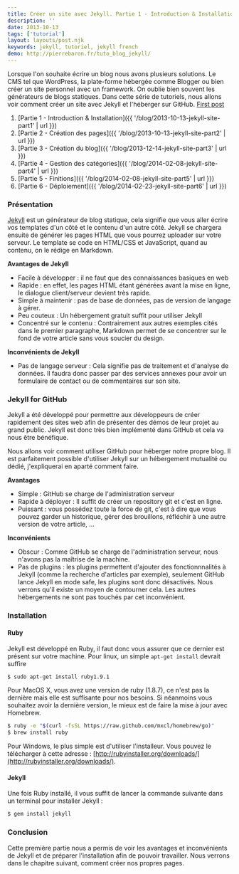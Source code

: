 ```yaml
---
title: Créer un site avec Jekyll. Partie 1 - Introduction & Installation
description: ''
date: 2013-10-13
tags: ['tutorial']
layout: layouts/post.njk
keywords: jekyll, tutoriel, jekyll french
demo: http://pierrebaron.fr/tuto_blog_jekyll/
---
```


Lorsque l'on souhaite écrire un blog nous avons plusieurs solutions. Le CMS tel que WordPress, la plate-forme hébergée comme Blogger ou bien créer un site personnel avec un framework. On oublie bien souvent les générateurs de blogs statiques. Dans cette série de tutoriels, nous allons voir comment créer un site avec Jekyll et l'héberger sur GitHub.
<a href="{{ '/posts/firstpost/' | url }}">First post</a>

  1. [Partie 1 - Introduction & Installation]({{ '/blog/2013-10-13-jekyll-site-part1' | url }})
  2. [Partie 2 - Création des pages]({{ '/blog/2013-10-13-jekyll-site-part2' | url }})
  3. [Partie 3 - Création du blog]({{ '/blog/2013-12-14-jekyll-site-part3' | url }})
  4. [Partie 4 - Gestion des catégories]({{ '/blog/2014-02-08-jekyll-site-part4' | url }})
  5. [Partie 5 - Finitions]({{ '/blog/2014-02-08-jekyll-site-part5' | url }})
  6. [Partie 6 - Déploiement]({{ '/blog/2014-02-23-jekyll-site-part6' | url }})

### Présentation

[Jekyll](http://jekyllrb.com/) est un générateur de blog statique, cela signifie que vous aller écrire vos templates d'un côté et le contenu d'un autre côté. Jekyll se chargera ensuite de générer les pages HTML que vous pourrez uploader sur votre serveur.  Le template se code en HTML/CSS et JavaScript, quand au contenu, on le rédige en Markdown.

**Avantages de Jekyll**

  * Facile à développer :  il ne faut que des connaissances basiques en web
  * Rapide : en effet, les  pages HTML étant générées avant la mise en ligne, le dialogue client/serveur devient très rapide.
  * Simple à maintenir  : pas de base de données, pas de version de langage à gérer.
  * Peu couteux : Un hébergement gratuit suffit pour utiliser Jekyll
  * Concentré sur le contenu : Contrairement aux autres exemples cités dans le premier paragraphe, Markdown permet de se concentrer sur le fond de votre article sans vous soucier du design.

**Inconvénients de Jekyll**

  * Pas de langage serveur : Cela signifie pas de traitement et d'analyse de données. Il faudra donc passer par des services annexes pour avoir un formulaire de contact ou de commentaires sur son site.

### Jekyll for GitHub

Jekyll a été développé pour permettre aux développeurs de créer rapidement des sites web afin de présenter des démos de leur projet au grand public. Jekyll est donc très bien implémenté dans GitHub et cela va nous être bénéfique.

Nous allons voir comment utiliser GitHub pour héberger notre propre blog. Il est parfaitement possible d'utiliser Jekyll sur un hébergement mutualité ou dédié, j'expliquerai en aparté comment faire.

**Avantages**

  * Simple : GitHub se charge de l'administration serveur
  * Rapide à déployer : Il suffit de créer un repository git et c'est en ligne.
  * Puissant : vous possédez toute la force de git, c'est à dire que vous pouvez garder un historique, gérer des brouillons, réfléchir à une autre version de votre article, ...

**Inconvénients**

  * Obscur : Comme GitHub se charge de l'administration serveur, nous n'avons pas la maîtrise de la machine.
  * Pas de plugins : les plugins permettent d'ajouter des fonctionnnalités à Jekyll (comme la recherche d'articles par exemple), seulement GitHub lance Jekyll en mode safe, les plugins sont donc désactivés. Nous verrons qu'il existe un moyen de contourner cela. Les autres hébergements ne sont pas touchés par cet inconvénient.

### Installation

#### Ruby

Jekyll est développé en Ruby, il faut donc vous assurer que ce dernier est présent sur votre machine. Pour linux, un simple `apt-get install` devrait suffire

```bash
$ sudo apt-get install ruby1.9.1
```

Pour MacOS X, vous avez une version de ruby (1.8.7), ce n'est pas la dernière mais elle est suffisante pour nos besoins. Si néanmoins vous souhaitez avoir la dernière version, le mieux est de faire la mise à jour avec Homebrew.

```bash
$ ruby -e "$(curl -fsSL https://raw.github.com/mxcl/homebrew/go)"
$ brew install ruby
```

Pour Windows, le plus simple est d'utiliser l'installeur. Vous pouvez le télécharger à cette adresse : [http://rubyinstaller.org/downloads/](http://rubyinstaller.org/downloads/).

#### Jekyll

Une fois Ruby installé, il vous suffit de lancer la commande suivante dans un terminal pour installer Jekyll :

```bash
$ gem install jekyll
```

### Conclusion
Cette première partie nous a permis de voir les avantages et inconvénients de Jekyll et de préparer l'installation afin de pouvoir travailler. Nous verrons dans le chapitre suivant, comment créer nos propres pages.
